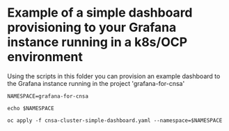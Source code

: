 # Example of a simple dashboard provisioning to your Grafana instance running in a k8s/OCP environment


Using the scripts in this folder you can provision an example dashboard to the Grafana instance running in the project 'grafana-for-cnsa'

```
NAMESPACE=grafana-for-cnsa
```
```
echo $NAMESPACE
```
```
oc apply -f cnsa-cluster-simple-dashboard.yaml --namespace=$NAMESPACE
```
